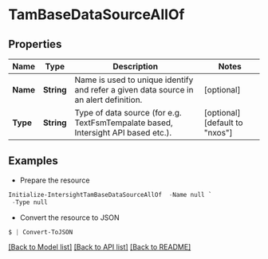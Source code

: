 # TamBaseDataSourceAllOf
## Properties

Name | Type | Description | Notes
------------ | ------------- | ------------- | -------------
**Name** | **String** | Name is used to unique identify and refer a given data source in an alert definition. | [optional] 
**Type** | **String** | Type of data source (for e.g. TextFsmTempalate based, Intersight API based etc.). | [optional] [default to "nxos"]

## Examples

- Prepare the resource
```powershell
Initialize-IntersightTamBaseDataSourceAllOf  -Name null `
 -Type null
```

- Convert the resource to JSON
```powershell
$ | Convert-ToJSON
```

[[Back to Model list]](../README.md#documentation-for-models) [[Back to API list]](../README.md#documentation-for-api-endpoints) [[Back to README]](../README.md)

